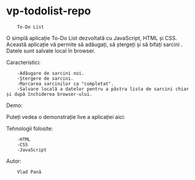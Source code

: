 # vp-todolist-repo
 
        To-Do List
O simplă aplicație To-Do List dezvoltată cu JavaScript, HTML și CSS. Această aplicație vă permite să adăugați, să ștergeți și  să bifați sarcini . Datele sunt salvate local în browser. 

Caracteristici:

        -Adăugare de sarcini noi.
        -Ștergere de sarcini.
        -Marcarea sarcinilor ca "completat".
        -Salvare locală a datelor pentru a păstra lista de sarcini chiar și după închiderea browser-ului.
Demo:

Puteți vedea o demonstrație live a aplicației aici: 


Tehnologii folosite:

        -HTML
        -CSS
        -JavaScript


Autor:

        Vlad Pană
